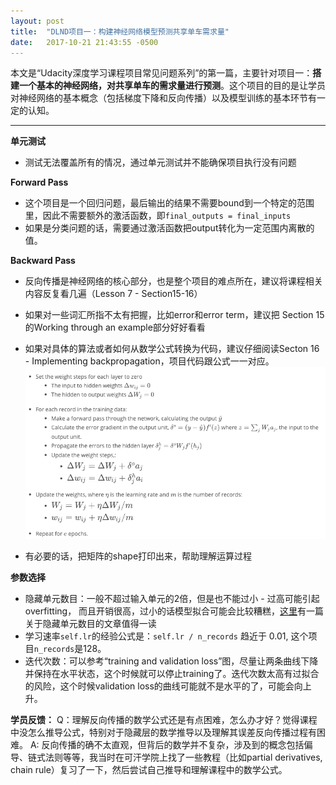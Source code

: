 ```yaml
---
layout: post
title:  "DLND项目一：构建神经网络模型预测共享单车需求量"
date:   2017-10-21 21:43:55 -0500
---
```

本文是“Udacity深度学习课程项目常见问题系列”的第一篇，主要针对项目一：**搭建一个基本的神经网络，对共享单车的需求量进行预测**。这个项目的目的是让学员对神经网络的基本概念（包括梯度下降和反向传播）以及模型训练的基本环节有一定的认知。

---

**单元测试**

-   测试无法覆盖所有的情况，通过单元测试并不能确保项目执行没有问题

**Forward Pass**

-   这个项目是一个回归问题，最后输出的结果不需要bound到一个特定的范围里，因此不需要额外的激活函数，即`final_outputs = final_inputs`
-   如果是分类问题的话，需要通过激活函数把output转化为一定范围内离散的值。

**Backward Pass**

-   反向传播是神经网络的核心部分，也是整个项目的难点所在，建议将课程相关内容反复看几遍（Lesson 7 - Section15-16）
-   如果对一些词汇所指不太有把握，比如error和error term，建议把 Section 15的Working through an example部分好好看看
-   如果对具体的算法或者如何从数学公式转换为代码，建议仔细阅读Secton 16 - Implementing backpropagation，项目代码跟公式一一对应。
    ![math neural network](/assets/img/nn_math.png)

-   有必要的话，把矩阵的shape打印出来，帮助理解运算过程

**参数选择**

-   隐藏单元数目：一般不超过输入单元的2倍，但是也不能过小 - 过高可能引起overfitting， 而且开销很高，过小的话模型拟合可能会比较糟糕，[这里](https://www.quora.com/How-do-I-decide-the-number-of-nodes-in-a-hidden-layer-of-a-neural-network)有一篇关于隐藏单元数目的文章值得一读
-   学习速率`self.lr`的经验公式是：`self.lr / n_records` 趋近于 0.01, 这个项目`n_records`是128。
-   迭代次数：可以参考“training and validation loss”图，尽量让两条曲线下降并保持在水平状态，这个时候就可以停止training了。迭代次数太高有过拟合的风险，这个时候validation loss的曲线可能就不是水平的了，可能会向上升。

**学员反馈：**
Q：理解反向传播的数学公式还是有点困难，怎么办才好？觉得课程中没怎么推导公式，特别对于隐藏层的数学推导以及理解其误差反向传播过程有困难。
A: 反向传播的确不太直观，但背后的数学并不复杂，涉及到的概念包括偏导、链式法则等等，我当时在可汗学院上找了一些教程（比如partial derivatives, chain rule）复习了一下，然后尝试自己推导和理解课程中的数学公式。
